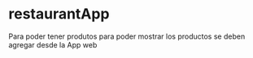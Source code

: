# restaurantApp

Para poder tener produtos para poder mostrar los productos se deben agregar desde la App web 
